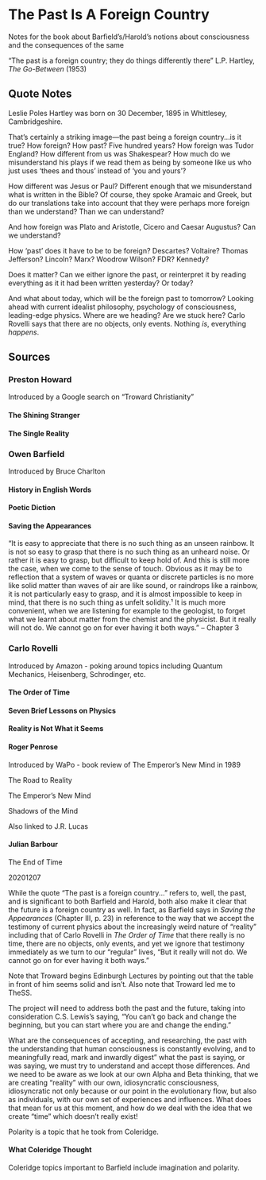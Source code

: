 # The Past Is A Foreign Country

Notes for the book about Barfield’s/Harold’s notions about consciousness and the consequences of the same

“The past is a foreign country; they do things differently there” L.P. Hartley, *The Go-Between* (1953)

## Quote Notes

Leslie Poles Hartley was born on 30 December, 1895 in Whittlesey, Cambridgeshire.

That’s certainly a striking image—the past being a foreign country...is it true? How foreign? How past? Five hundred years? How foreign was Tudor England? How different from us was Shakespear? How much do we misunderstand his plays if we read them as being by someone like us who just uses ‘thees and thous’ instead of ‘you and yours’?

How different was Jesus or Paul? Different enough that we misunderstand what is written in the Bible? Of course, they spoke Aramaic and Greek, but do our translations take into account that they were perhaps more foreign than we understand? Than we can understand?

And how foreign was Plato and Aristotle, Cicero and Caesar Augustus? Can we understand?

How ‘past’ does it have to be to be foreign? Descartes? Voltaire? Thomas Jefferson? Lincoln? Marx? Woodrow Wilson? FDR? Kennedy?

Does it matter? Can we either ignore the past, or reinterpret it by reading everything as it it had been written yesterday? Or today?

And what about today, which will be the foreign past to tomorrow? Looking ahead with current idealist philosophy, psychology of consciousness, leading-edge physics. Where are we heading? Are we stuck here? Carlo Rovelli says that there are no objects, only events. Nothing *is*, everything *happens*.

## Sources

### Preston Howard

Introduced by a Google search on “Troward Christianity”

#### The Shining Stranger

#### The Single Reality

### Owen Barfield

Introduced by Bruce Charlton

#### History in English Words

#### Poetic Diction

#### Saving the Appearances

“It is easy to appreciate that there is no such thing as an unseen rainbow. It is not so easy to grasp that there is no such thing as an unheard noise. Or rather it is easy to grasp, but difficult to keep hold of. And this is still more the case, when we come to the sense of touch. Obvious as it may be to reflection that a system of waves or quanta or discrete particles is no more like solid matter than waves of air are like sound, or raindrops like a rainbow, it is not particularly easy to grasp, and it is almost impossible to keep in mind, that there is no such thing as unfelt solidity.¹ It is much more convenient, when we are listening for example to the geologist, to forget what we learnt about matter from the chemist and the physicist. But it really will not do. We cannot go on for ever having it both ways.” – Chapter 3

### Carlo Rovelli

Introduced by Amazon - poking around topics including Quantum Mechanics, Heisenberg, Schrodinger, etc.

#### The Order of Time

#### Seven Brief Lessons on Physics

#### Reality is Not What it Seems

#### Roger Penrose

Introduced by WaPo - book review of The Emperor’s New Mind in 1989

The Road to Reality

The Emperor’s New Mind

Shadows of the Mind

Also linked to J.R. Lucas

#### Julian Barbour

The End of Time

20201207

While the quote “The past is a foreign country...” refers to, well, the past, and is significant to both Barfield and Harold, both also make it clear that the future is a foreign country as well. In fact, as Barfield says in *Saving the Appearances* (Chapter III, p. 23) in reference to the way that we accept the testimony of current physics about the increasingly weird nature of “reality” including that of Carlo Rovelli in *The Order of Time* that there really is no time, there are no objects, only events, and yet we ignore that testimony immediately as we turn to our “regular” lives, “But it really will not do. We cannot go on for ever having it both ways.”

Note that Troward begins Edinburgh Lectures by pointing out that the table in front of him seems solid and isn’t. Also note that Troward led me to TheSS.

The project will need to address both the past and the future, taking into consideration C.S. Lewis’s saying, “You can’t go back and change the beginning, but you can start where you are and change the ending.”

What are the consequences of accepting, and researching, the past with the understanding that human consciousness is constantly evolving, and to meaningfully read, mark and inwardly digest” what the past is saying, or was saying, we must try to understand and accept those differences. And we need to be aware as we look at our own Alpha and Beta thinking, that we are creating “reality” with our own, idiosyncratic consciousness, idiosyncratic not only because or our point in the evolutionary flow, but also as individuals, with our own set of experiences and influences. What does that mean for us at this moment, and how do we deal with the idea that we create “time” which doesn’t really exist!

Polarity is a topic that he took from Coleridge.

#### What Coleridge Thought

Coleridge topics important to Barfield include imagination and polarity.
	
